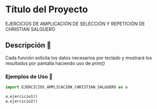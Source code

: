 # Título del Proyecto

EJERCICIOS DE AMPLICACIÓN DE SELECCIÓN Y REPETICIÓN DE CHRISTIAN SALGUERO

## Descripción 🚀

Cada función solicita los datos necesarios por teclado y mostrará los resultados por pantalla haciendo uso de _print()_

### Ejemplos de Uso 🔧

```python
import EJERCICIOS_AMPLICACION_CHRISTIAN_SALGUERO as a

a.ejercicio1()
a.ejercicio2()  
```